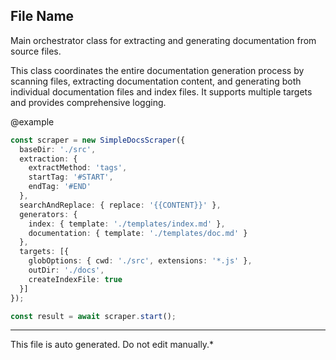 ## File Name


 Main orchestrator class for extracting and generating documentation from source files.

 This class coordinates the entire documentation generation process by scanning files,
 extracting documentation content, and generating both individual documentation files
 and index files. It supports multiple targets and provides comprehensive logging.

 @example
 ```typescript
 const scraper = new SimpleDocsScraper({
   baseDir: './src',
   extraction: {
     extractMethod: 'tags',
     startTag: '#START',
     endTag: '#END'
   },
   searchAndReplace: { replace: '{{CONTENT}}' },
   generators: {
     index: { template: './templates/index.md' },
     documentation: { template: './templates/doc.md' }
   },
   targets: [{
     globOptions: { cwd: './src', extensions: '*.js' },
     outDir: './docs',
     createIndexFile: true
   }]
 });

 const result = await scraper.start();
 ```
 

---

This file is auto generated. Do not edit manually.*
